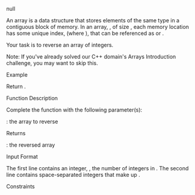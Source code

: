 null

An array is a data structure that stores elements of the same type in a contiguous block of memory. In an array, , of size , each memory location has some unique index,  (where ), that can be referenced as  or .

Your task is to reverse an array of integers.

Note: If you've already solved our C++ domain's Arrays Introduction challenge, you may want to skip this.

Example


Return .

Function Description

Complete the function  with the following parameter(s):

: the array to reverse

Returns

: the reversed array

Input Format

The first line contains an integer, , the number of integers in .
The second line contains  space-separated integers that make up .

Constraints